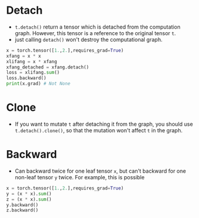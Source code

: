 # Detach

- `t.detach()` return a tensor which is detached from the computation graph. However, this tensor is a reference to the original tensor `t`.
- just calling `detach()` won't destroy the computational graph.

```python
x = torch.tensor([1.,2.],requires_grad=True)
xfang = x * x
xlifang = x * xfang
xfang_detached = xfang.detach()
loss = xlifang.sum()
loss.backward()
print(x.grad) # Not None
```

# Clone

- If you want to mutate `t` after detaching it from the graph, you should use `t.detach().clone()`, so that the mutation won't affect `t` in the graph.

# Backward

- Can backward twice for one leaf tensor `x`, but can't backward for one non-leaf tensor `y` twice. For example, this is possible
```python
x = torch.tensor([1.,2.],requires_grad=True)
y = (x * x).sum()
z = (x * x).sum()
y.backward()
z.backward()
```
